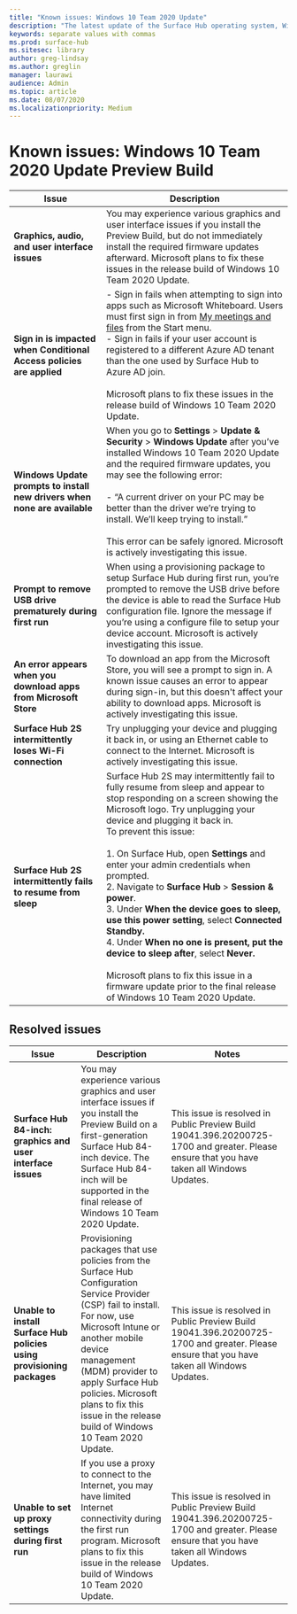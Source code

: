 ```yaml
---
title: "Known issues: Windows 10 Team 2020 Update"
description: "The latest update of the Surface Hub operating system, Windows 10 Team 2020 Update, is now available."
keywords: separate values with commas
ms.prod: surface-hub
ms.sitesec: library
author: greg-lindsay
ms.author: greglin
manager: laurawi
audience: Admin
ms.topic: article
ms.date: 08/07/2020
ms.localizationpriority: Medium
---
```

# Known issues: Windows 10 Team 2020 Update Preview Build 

| Issue                                                                     | Description                                                                                                                                                                                                                                                                                                                                                                                                                                                                                                                                                                                                                                                                                       |
| ------------------------------------------------------------------------- | ------------------------------------------------------------------------------------------------------------------------------------------------------------------------------------------------------------------------------------------------------------------------------------------------------------------------------------------------------------------------------------------------------------------------------------------------------------------------------------------------------------------------------------------------------------------------------------------------------------------------------------------------------------------------------------------------- |
| **Graphics, audio, and user interface issues**                            | You may experience various graphics and user interface issues if you install the Preview Build, but do not immediately install the required firmware updates afterward. Microsoft plans to fix these issues in the release build of Windows 10 Team 2020 Update.                                                                                                                                                                                                                                                                                                                                                                                                                                  |
| **Sign in is impacted when Conditional Access policies are applied**      | - Sign in fails when attempting to sign into apps such as Microsoft Whiteboard. Users must first sign in from [My meetings and files](https://support.microsoft.com/help/4506480/sign-in-to-see-your-meetings-and-files-on-surface-hub) from the Start menu.<br>- Sign in fails if your user account is registered to a different Azure AD tenant than the one used by Surface Hub to Azure AD join.<br><br>Microsoft plans to fix these issues in the release build of Windows 10 Team 2020 Update.                                                                                                                                                                                              |
| **Windows Update prompts to install new drivers when none are available** | When you go to **Settings** > **Update & Security** > **Windows Update** after you’ve installed Windows 10 Team 2020 Update and the required firmware updates, you may see the following error:<br><br>- “A current driver on your PC may be better than the driver we’re trying to install. We’ll keep trying to install.”<br><br>This error can be safely ignored. Microsoft is actively investigating this issue.                                                                                                                                                                                                                                                                              |
| **Prompt to remove USB drive prematurely during first run**               | When using a provisioning package to setup Surface Hub during first run, you’re prompted to remove the USB drive before the device is able to read the Surface Hub configuration file. Ignore the message if you’re using a configure file to setup your device account. Microsoft is actively investigating this issue.                                                                                                                                                                                                                                                                                                                                                                          |
| **An error appears when you download apps from Microsoft Store**          | To download an app from the Microsoft Store, you will see a prompt to sign in. A known issue causes an error to appear during sign-in, but this doesn't affect your ability to download apps. Microsoft is actively investigating this issue.                                                                                                                                                                                                                                                                                                                                                                                                                                                     |
| **Surface Hub 2S intermittently loses Wi-Fi connection**                  | Try unplugging your device and plugging it back in, or using an Ethernet cable to connect to the Internet. Microsoft is actively investigating this issue.                                                                                                                                                                                                                                                                                                                                                                                                                                                                                                                                        |
| **Surface Hub 2S intermittently fails to resume from sleep**              | Surface Hub 2S may intermittently fail to fully resume from sleep and appear to stop responding on a screen showing the Microsoft logo. Try unplugging your device and plugging it back in.<br>To prevent this issue:<br><br>1. On Surface Hub, open **Settings** and enter your admin credentials when prompted.<br>2. Navigate to **Surface Hub** > **Session & power**.<br>3. Under **When the device goes to sleep, use this power setting**, select **Connected Standby.**<br>4. Under **When no one is present, put the device to sleep after**, select **Never.**<br><br>Microsoft plans to fix this issue in a firmware update prior to the final release of Windows 10 Team 2020 Update. |

 
 

## Resolved issues

 

| Issue                                                                  | Description                                                                                                                                                                                                                                                                                                               | Notes                                                                                                                                      |
| ---------------------------------------------------------------------- | ------------------------------------------------------------------------------------------------------------------------------------------------------------------------------------------------------------------------------------------------------------------------------------------------------------------------- | ------------------------------------------------------------------------------------------------------------------------------------------ |
| **Surface Hub 84-inch: graphics and user interface issues**            | You may experience various graphics and user interface issues if you install the Preview Build on a first-generation Surface Hub 84-inch device. The Surface Hub 84-inch will be supported in the final release of Windows 10 Team 2020 Update.                                                                           | This issue is resolved in Public Preview Build 19041.396.20200725-1700 and greater. Please ensure that you have taken all Windows Updates. |
| **Unable to install Surface Hub policies using provisioning packages** | Provisioning packages that use policies from the Surface Hub Configuration Service Provider (CSP) fail to install. For now, use Microsoft Intune or another mobile device management (MDM) provider to apply Surface Hub policies. Microsoft plans to fix this issue in the release build of Windows 10 Team 2020 Update. | This issue is resolved in Public Preview Build 19041.396.20200725-1700 and greater. Please ensure that you have taken all Windows Updates. |
| **Unable to set up proxy settings during first run**                   | If you use a proxy to connect to the Internet, you may have limited Internet connectivity during the first run program. Microsoft plans to fix this issue in the release build of Windows 10 Team 2020 Update.                                                                                                            | This issue is resolved in Public Preview Build 19041.396.20200725-1700 and greater. Please ensure that you have taken all Windows Updates. |

 

